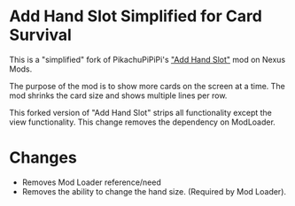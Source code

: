 # Add Hand Slot Simplified for Card Survival

This is a "simplified" fork of PikachuPiPiPi's ["Add Hand Slot"](https://www.nexusmods.com/cardsurvivaltropicalisland/mods/94) mod on Nexus Mods.

The purpose of the mod is to show more cards on the screen at a time.  The mod shrinks the card size and shows multiple lines per row.

This forked version of "Add Hand Slot" strips all functionality except the view functionality.  This change removes the dependency on ModLoader.

# Changes

* Removes Mod Loader reference/need
* Removes the ability to change the hand size.  (Required by Mod Loader).

